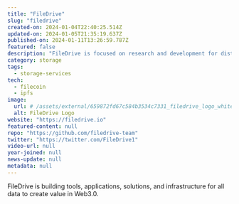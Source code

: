 ```yaml
---
title: "FileDrive"
slug: "filedrive"
created-on: 2024-01-04T22:40:25.514Z
updated-on: 2024-01-05T21:35:19.637Z
published-on: 2024-01-11T13:26:59.787Z
featured: false
description: "FileDrive is focused on research and development for distributed storage on the Filecoin network."
category: storage
tags:
  - storage-services
tech:
  - filecoin
  - ipfs
image:
  url: # /assets/external/659872fd67c584b3534c7331_filedrive_logo_white.png
  alt: FileDrive Logo
website: "https://filedrive.io"
featured-content: null
repo: "https://github.com/filedrive-team"
twitter: "https://twitter.com/FileDrive1"
video-url: null
year-joined: null
news-update: null
metadata: null
---
```


FileDrive is building tools, applications, solutions, and infrastructure for all data to create value in Web3.0.
